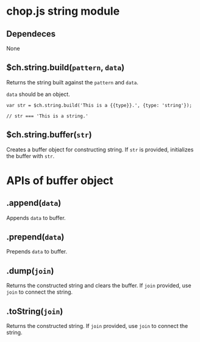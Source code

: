 chop.js string module
=====================

Dependeces
----------

None

$ch.string.build(`pattern`, `data`)
-----------------------------------

Returns the string built against the `pattern` and `data`.

`data` should be an object.

~~~
var str = $ch.string.build('This is a {{type}}.', {type: 'string'});

// str === 'This is a string.'
~~~

$ch.string.buffer(`str`)
------------------------

Creates a buffer object for constructing string. If `str` is provided,
        initializes the buffer with `str`.

APIs of buffer object
=====================

.append(`data`)
---------------

Appends `data` to buffer.

.prepend(`data`)
----------------

Prepends `data` to buffer.

.dump(`join`)
-------

Returns the constructed string and clears the buffer. If `join` provided, use
`join` to connect the string.

.toString(`join`)
-----------

Returns the constructed string. If `join` provided, use
`join` to connect the string.



